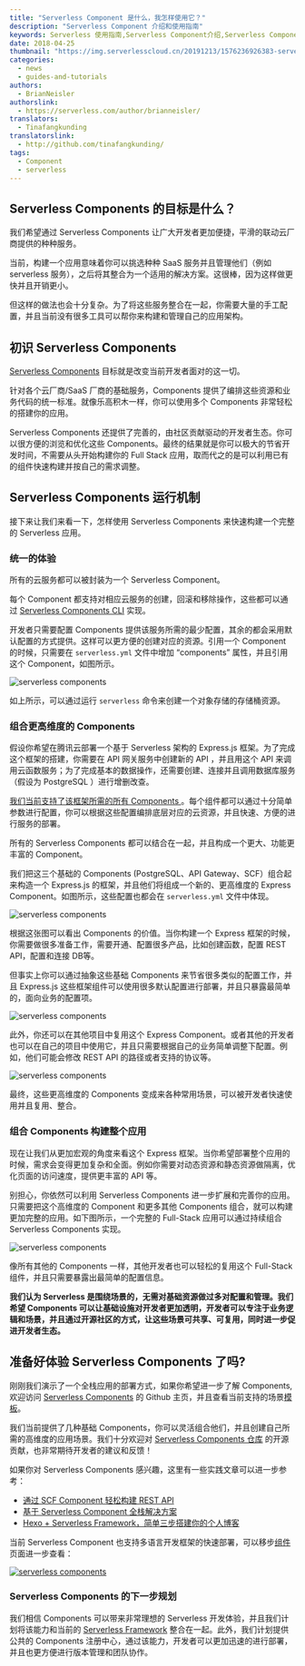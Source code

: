 ```yaml
---
title: "Serverless Component 是什么，我怎样使用它？"
description: "Serverless Component 介绍和使用指南"
keywords: Serverless 使用指南,Serverless Component介绍,Serverless Component使用
date: 2018-04-25
thumbnail: "https://img.serverlesscloud.cn/20191213/1576236926383-serverless-components.gif"
categories:
  - news
  - guides-and-tutorials
authors:
  - BrianNeisler
authorslink:
  - https://serverless.com/author/brianneisler/
translators: 
  - Tinafangkunding
translatorslink: 
  - http://github.com/tinafangkunding/
tags:
  - Component
  - serverless
---
```


## Serverless Components 的目标是什么？

我们希望通过 Serverless Components 让广大开发者更加便捷，平滑的联动云厂商提供的种种服务。

当前，构建一个应用意味着你可以挑选种种 SaaS 服务并且管理他们（例如 serverless 服务），之后将其整合为一个适用的解决方案。这很棒，因为这样做更快并且开销更小。

但这样的做法也会十分复杂。为了将这些服务整合在一起，你需要大量的手工配置，并且当前没有很多工具可以帮你来构建和管理自己的应用架构。

## 初识 Serverless Components 

[Serverless Components](https://github.com/serverless/components) 目标就是改变当前开发者面对的这一切。

针对各个云厂商/SaaS 厂商的基础服务，Components 提供了编排这些资源和业务代码的统一标准。就像乐高积木一样，你可以使用多个 Components 非常轻松的搭建你的应用。

Serverless Components 还提供了完善的，由社区贡献驱动的开发者生态。你可以很方便的浏览和优化这些 Components。最终的结果就是你可以极大的节省开发时间，不需要从头开始构建你的 Full Stack 应用，取而代之的是可以利用已有的组件快速构建并按自己的需求调整。

## Serverless Components 运行机制 

接下来让我们来看一下，怎样使用 Serverless Components 来快速构建一个完整的 Serverless 应用。

### 统一的体验

所有的云服务都可以被封装为一个 Serverless Component。

每个 Component 都支持对相应云服务的创建，回滚和移除操作，这些都可以通过 [Serverless Components CLI](https://github.com/serverless/components) 实现。

开发者只需要配置 Components 提供该服务所需的最少配置，其余的都会采用默认配置的方式提供。这样可以更方便的创建对应的资源。引用一个 Component 的时候，只需要在 `serverless.yml` 文件中增加 “components” 属性，并且引用这个 Component，如图所示。

![serverless components](https://img.serverlesscloud.cn/20191212/1576154026283-yaml0.png)

如上所示，可以通过运行 `serverless` 命令来创建一个对象存储的存储桶资源。

### 组合更高维度的 Components

假设你希望在腾讯云部署一个基于 Serverless 架构的 Express.js 框架。为了完成这个框架的搭建，你需要在 API 网关服务中创建新的 API ，并且用这个 API 来调用云函数服务；为了完成基本的数据操作，还需要创建、连接并且调用数据库服务（假设为 PostgreSQL ）进行增删改查。

[我们当前支持了该框架所需的所有 Components ](https://github.com/serverless-components/)。每个组件都可以通过十分简单参数进行配置，你可以根据这些配置编排底层对应的云资源，并且快速、方便的进行服务的部署。

所有的 Serverless Components 都可以结合在一起，并且构成一个更大、功能更丰富的 Component。

我们把这三个基础的 Components (PostgreSQL、API Gateway、SCF）组合起来构造一个 Express.js 的框架，并且他们将组成一个新的、更高维度的 Express Component。如图所示，这些配置也都会在 `serverless.yml` 文件中体现。

![serverless components](https://img.serverlesscloud.cn/20191212/1576151252404-yaml2.png)

根据这张图可以看出 Components 的价值。当你构建一个 Express 框架的时候，你需要做很多准备工作，需要开通、配置很多产品，比如创建函数，配置 REST API，配置和连接 DB等。

但事实上你可以通过抽象这些基础 Components 来节省很多类似的配置工作，并且 Express.js 这些框架组件可以使用很多默认配置进行部署，并且只暴露最简单的，面向业务的配置项。

![serverless components](https://img.serverlesscloud.cn/20191212/1576152599672-yaml4.png)

此外，你还可以在其他项目中复用这个 Express Component。或者其他的开发者也可以在自己的项目中使用它，并且只需要根据自己的业务简单调整下配置。例如，他们可能会修改 REST API 的路径或者支持的协议等。

![serverless components](https://img.serverlesscloud.cn/20191212/1576152619839-yaml5.png)

最终，这些更高维度的 Components 变成来各种常用场景，可以被开发者快速使用并且复用、整合。

### 组合 Components 构建整个应用

现在让我们从更加宏观的角度来看这个 Express 框架。当你希望部署整个应用的时候，需求会变得更加复杂和全面。例如你需要对动态资源和静态资源做隔离，优化页面的访问速度，提供更丰富的 API 等。

别担心，你依然可以利用 Serverless Components 进一步扩展和完善你的应用。只需要把这个高维度的 Component 和更多其他 Components 组合，就可以构建更加完整的应用。如下图所示，一个完整的 Full-Stack 应用可以通过持续组合 Serverless Components 实现。

![serverless components](https://img.serverlesscloud.cn/20191212/1576151240859-yaml3.png)

像所有其他的 Components 一样，其他开发者也可以轻松的复用这个 Full-Stack 组件，并且只需要暴露出最简单的配置信息。

**我们认为 Serverless 是围绕场景的，无需对基础资源做过多对配置和管理。我们希望 Components 可以让基础设施对开发者更加透明，开发者可以专注于业务逻辑和场景，并且通过开源社区的方式，让这些场景可共享、可复用，同时进一步促进开发者生态。**

## 准备好体验 Serverless Components 了吗?

刚刚我们演示了一个全栈应用的部署方式，如果你希望进一步了解 Components, 欢迎访问 [Serverless Components](https://github.com/serverless/components) 的 Github 主页，并且查看当前支持的场景[模板](https://github.com/serverless/components/tree/master/templates)。

我们当前提供了几种基础 Components，你可以灵活组合他们，并且创建自己所需的高维度的应用场景。我们十分欢迎对 [Serverless Components 仓库](https://github.com/serverless-components/) 的开源贡献，也非常期待开发者的建议和反馈！

如果你对 Serverless Components 感兴趣，这里有一些实践文章可以进一步参考：
- [通过 SCF Component 轻松构建 REST API](https://serverlesscloud.cn/best-practice/2019-12-3-Easy-to-build-REST-API) 
- [基于 Serverless Component 全栈解决方案](https://serverlesscloud.cn/best-practice/2019-12-5-Full-stack-solution-based-on-serverless-component) 
- [Hexo + Serverless Framework，简单三步搭建你的个人博客](https://serverlesscloud.cn/best-practice/2019-12-4-Quickly-build-personal-blog) 

当前 Serverless Component 也支持多语言开发框架的快速部署，可以移步[组件](https://serverlesscloud.cn/component)页面进一步查看：

[![serverless components](https://img.serverlesscloud.cn/20191213/1576236739852-Component%20Gallery.png)](https://serverlesscloud.cn/component)

### Serverless Components 的下一步规划

我们相信 Components 可以带来非常理想的 Serverless 开发体验，并且我们计划将该能力和当前的 [Serverless Framework](https://github.com/serverless/serverless) 整合在一起。此外，我们计划提供公共的 Components 注册中心，通过该能力，开发者可以更加迅速的进行部署，并且也更方便进行版本管理和团队协作。